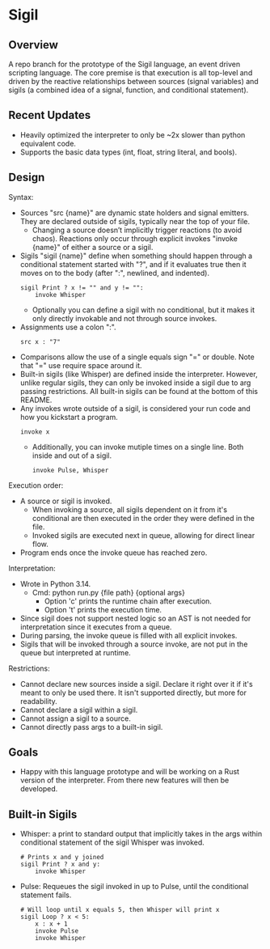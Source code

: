 # Sigil
## Overview
A repo branch for the prototype of the Sigil language, an event driven scripting language. The core premise is that execution is all top-level and driven by the reactive relationships between sources (signal variables) and sigils (a combined idea of a signal, function, and conditional statement).

## Recent Updates
- Heavily optimized the interpreter to only be ~2x slower than python equivalent code.
- Supports the basic data types (int, float, string literal, and bools).

## Design
Syntax:
- Sources "src {name}" are dynamic state holders and signal emitters. They are declared outside of sigils, typically near the top of your file.
    - Changing a source doesn’t implicitly trigger reactions (to avoid chaos). Reactions only occur through explicit invokes "invoke {name}" of either a source or a sigil.
- Sigils "sigil {name}" define when something should happen through a conditional statement started with "?", and if it evaluates true then it moves on to the body (after ":", newlined, and indented).
    ```
    sigil Print ? x != "" and y != "":
        invoke Whisper
    ```
    - Optionally you can define a sigil with no conditional, but it makes it only directly invokable and not through source invokes.
- Assignments use a colon ":".
    ```
    src x : "7"
    ```
- Comparisons allow the use of a single equals sign "=" or double. Note that "=" use require space around it.
- Built-in sigils (like Whisper) are defined inside the interpreter. However, unlike regular sigils, they can only be invoked inside a sigil due to arg passing restrictions. All built-in sigils can be found at the bottom of this README.
- Any invokes wrote outside of a sigil, is considered your run code and how you kickstart a program.
    ```
    invoke x
    ```
    - Additionally, you can invoke mutiple times on a single line. Both inside and out of a sigil.
        ```
        invoke Pulse, Whisper
        ```

Execution order:
- A source or sigil is invoked.
  - When invoking a source, all sigils dependent on it from it's conditional are then executed in the order they were defined in the file.
  - Invoked sigils are executed next in queue, allowing for direct linear flow.
- Program ends once the invoke queue has reached zero.

Interpretation:
- Wrote in Python 3.14.
    - Cmd: python run.py {file path} {optional args}
        - Option 'c' prints the runtime chain after execution.
        - Option 't' prints the execution time.
- Since sigil does not support nested logic so an AST is not needed for interpretation since it executes from a queue.
- During parsing, the invoke queue is filled with all explicit invokes.
- Sigils that will be invoked through a source invoke, are not put in the queue but interpreted at runtime.

Restrictions:
- Cannot declare new sources inside a sigil. Declare it right over it if it's meant to only be used there. It isn't supported directly, but more for readability.
- Cannot declare a sigil within a sigil.
- Cannot assign a sigil to a source.
- Cannot directly pass args to a built-in sigil.

## Goals
- Happy with this language prototype and will be working on a Rust version of the interpreter. From there new features will then be developed.

## Built-in Sigils
- Whisper: a print to standard output that implicitly takes in the args within conditional statement of the sigil Whisper was invoked.
    ```
    # Prints x and y joined
    sigil Print ? x and y:
        invoke Whisper
    ```
- Pulse: Requeues the sigil invoked in up to Pulse, until the conditional statement fails.
    ```
    # Will loop until x equals 5, then Whisper will print x
    sigil Loop ? x < 5:
        x : x + 1
        invoke Pulse
        invoke Whisper
    ```
